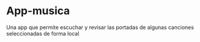 # App-musica
Una app que permite escuchar y revisar las portadas de algunas canciones seleccionadas de forma local
